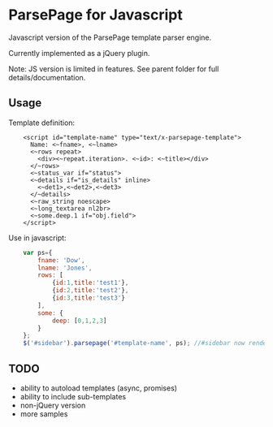 # ParsePage for Javascript
Javascript version of the ParsePage template parser engine.

Currently implemented as a jQuery plugin.

Note: JS version is limited in features. See parent folder for full details/documentation.


## Usage

Template definition:

```
    <script id="template-name" type="text/x-parsepage-template">
      Name: <~fname>, <~lname>
      <~rows repeat>
        <div><~repeat.iteration>. <~id>: <~title></div>
      </~rows>
      <~status_var if="status">
      <~details if="is_details" inline>
        <~det1>,<~det2>,<~det3>
      </~details>
      <~raw_string noescape>
      <~long_textarea nl2br>
      <~some.deep.1 if="obj.field">
    </script>
```

Use in javascript:

```js
    var ps={
        fname: 'Dow',
        lname: 'Jones',
        rows: [
            {id:1,title:'test1'},
            {id:2,title:'test2'},
            {id:3,title:'test3'}
        ],
        some: {
            deep: [0,1,2,3]
        }
    };
    $('#sidebar').parsepage('#template-name', ps); //#sidebar now rendered as parsed template
```

## TODO
- ability to autoload templates (async, promises)
- ability to include sub-templates
- non-jQuery version
- more samples